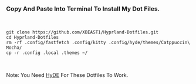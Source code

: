 <h3>Copy And Paste Into Terminal To Install My Dot Files.</h3>
<br>
  
```
git clone https://github.com/XBEAST1/Hyprland-Dotfiles.git
cd Hyprland-Dotfiles
rm -rf .config/fastfetch .config/kitty .config/hyde/themes/Catppuccin\ Mocha/
cp -r .config .local .themes ~/
```
<br>

Note: You Need <a href="https://github.com/prasanthrangan/hyprdots">HyDE</a> For These Dotfiles To Work.